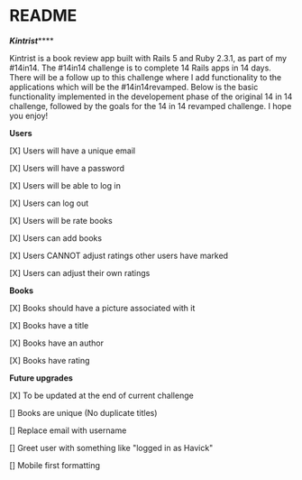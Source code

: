 # README

*************Kintrist*****************

Kintrist is a book review app built with Rails 5 and Ruby 2.3.1, as part of my #14in14.  The #14in14 challenge is to complete 14 Rails apps in 14 days.  There will be a follow up to this challenge where I add functionality to the applications which will be the #14in14revamped.  Below is the basic functionality implemented in the developement phase of the original 14 in 14 challenge, followed by the goals for the 14 in 14 revamped challenge.  I hope you enjoy!

**********Users**********

[X] Users will have a unique email

[X] Users will have a password

[X] Users will be able to log in

[X] Users can log out

[X] Users will be rate books

[X] Users can add books

[X] Users CANNOT adjust ratings other users have marked

[X] Users can adjust their own ratings

**********Books**********

[X] Books should have a picture associated with it

[X] Books have a title

[X] Books have an author

[X] Books have rating

**********Future upgrades**********

[X]  To be updated at the end of current challenge 

[] Books are unique (No duplicate titles)

[] Replace email with username

[] Greet user with something like "logged in as Havick"

[] Mobile first formatting


